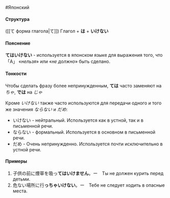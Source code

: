 #Японский 
#### Структура
([[て форма глагола|て]]) Глагол + **は** + **いけない**
#### Пояснение
**てはいけない** - используется в японском языке для выражения того, что 「А」 «*нельзя*» или «*не должно*» быть сделано. 
#### Тонкости
Чтобы сделать фразу более непринужденным, **ては** часто заменяют на *ちゃ*, **では** на *じゃ*

Кроме *いけない* также часто используются для передачи одного и того же значения *ならない* и *だめ*:
- いけない - нейтральный. Используется как в устной, так и в письменной речи.
- ならない - формальный. Используется в основном в письменной речи.
- だめ - Очень непринужденно. Используется почти исключительно в устной речи.
#### Примеры
1. 子供の前に煙草を吸っ**てはいけません**。ー　Ты не должен курить перед детьми. 
2. 危ない場所に行**っちゃいけない**。ー　Тебе не следует ходить в опасные места.